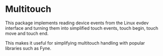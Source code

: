 # Multitouch

This package implements reading device events from the Linux evdev interface and
turning them into simplified touch events, touch begin, touch move and touch
end.

This makes it useful for simplifying multitouch handling with popular libraries
such as Fyne.

